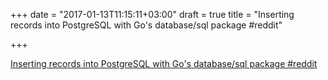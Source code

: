 +++
date = "2017-01-13T11:15:11+03:00"
draft = true
title = "Inserting records into PostgreSQL with Go's database/sql package  #reddit"

+++

<p><a href="https://t.co/681ZcTjy6S">Inserting records into PostgreSQL with Go's database/sql package  #reddit</a></p>
